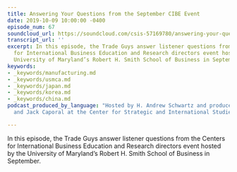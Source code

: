 ```yaml
---
title: Answering Your Questions from the September CIBE Event
date: 2019-10-09 10:00:00 -0400
episode_num: 67
soundcloud_url: https://soundcloud.com/csis-57169780/answering-your-questions-from
transcript_url: ''
excerpt: In this episode, the Trade Guys answer listener questions from the Centers
  for International Business Education and Research directors event hosted by the
  University of Maryland’s Robert H. Smith School of Business in September.
keywords:
- _keywords/manufacturing.md
- _keywords/usmca.md
- _keywords/japan.md
- _keywords/korea.md
- _keywords/china.md
podcast_produced_by_language: "Hosted by H. Andrew Schwartz and produced by Yumi Araki
  and Jack Caporal at the Center for Strategic and International Studies in Washington.\n\n"

---
```

In this episode, the Trade Guys answer listener questions from the Centers for International Business Education and Research directors event hosted by the University of Maryland’s Robert H. Smith School of Business in September.